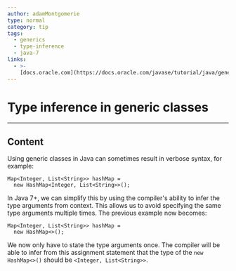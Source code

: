 ```yaml
---
author: adamMontgomerie
type: normal
category: tip
tags:
  - generics
  - type-inference
  - java-7
links:
  - >-
    [docs.oracle.com](https://docs.oracle.com/javase/tutorial/java/generics/types.html){website}
---
```


# Type inference in generic classes


---

## Content

Using generic classes in Java can sometimes result in verbose syntax, for example:

```plain-text
Map<Integer, List<String>> hashMap = 
  new HashMap<Integer, List<String>>();
```

In Java 7+, we can simplify this by using the compiler's ability to infer the type arguments from context. This allows us to avoid specifying the same type arguments multiple times. The previous example now becomes:

```plain-text
Map<Integer, List<String>> hashMap =
  new HashMap<>();
```

We now only have to state the type arguments once. The compiler will be able to infer from this assignment statement that the type of the `new HashMap<>()` should be `<Integer, List<String>>`.
 
